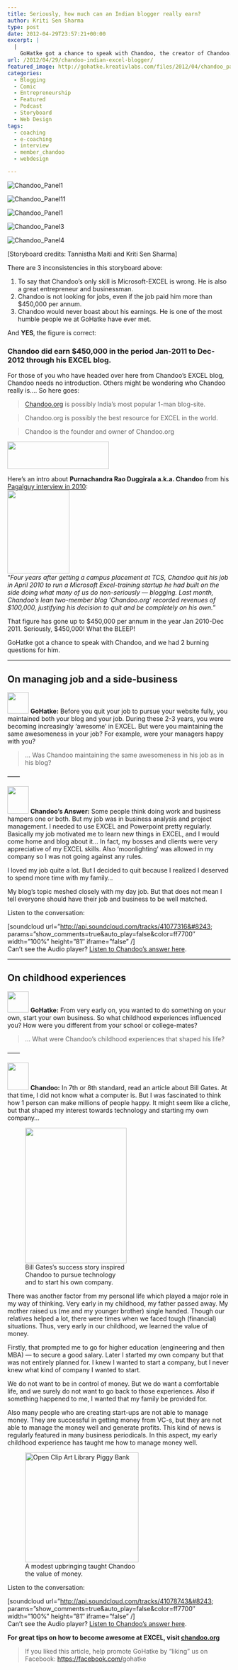 ```yaml
---
title: Seriously, how much can an Indian blogger really earn?
author: Kriti Sen Sharma
type: post
date: 2012-04-29T23:57:21+00:00
excerpt: |
  |
    GoHatke got a chance to speak with Chandoo, the creator of Chandoo.org ---  possibly the best resource for EXCEL in the world. We learned about the staggering revenue of his website. But most of all we were humbled by his modesty and down to earth nature. We had 2 burning questions for him, about how he managed a job and his website simultaneously, and about his childhood experiences. Read on and listen to the audio excerpts.
url: /2012/04/29/chandoo-indian-excel-blogger/
featured_image: http://gohatke.kreativlabs.com/files/2012/04/chandoo_panel1.png
categories:
  - Blogging
  - Comic
  - Entrepreneurship
  - Featured
  - Podcast
  - Storyboard
  - Web Design
tags:
  - coaching
  - e-coaching
  - interview
  - member_chandoo
  - webdesign

---
```

![Chandoo_Panel1](https://raw.githubusercontent.com/kritisen/gohatke/main/content/images/2012/04/chandoo_panel1.png)

![Chandoo_Panel11](https://raw.githubusercontent.com/kritisen/gohatke/main/content/images/2012/04/chandoo_panel11.png)

![Chandoo_Panel1](https://raw.githubusercontent.com/kritisen/gohatke/main/content/images/2012/04/chandoo_panel1.png)

![Chandoo_Panel3](https://raw.githubusercontent.com/kritisen/gohatke/main/content/images/2012/04/chandoo_panel3.png)

![Chandoo_Panel4](https://raw.githubusercontent.com/kritisen/gohatke/main/content/images/2012/04/chandoo_panel4.png)

[Storyboard credits: Tannistha Maiti and Kriti Sen Sharma]

There are 3 inconsistencies in this storyboard above:

  1. To say that Chandoo&#8217;s only skill is Microsoft-EXCEL is wrong. He is also a great entrepreneur and businessman.
  2. Chandoo is not looking for jobs, even if the job paid him more than $450,000 per annum.
  3. Chandoo would never boast about his earnings. He is one of the most humble people we at GoHatke have ever met.

And **YES**, the figure is correct:

### Chandoo did earn $450,000 in the period Jan-2011 to Dec-2012 through his EXCEL blog.

For those of you who have headed over here from Chandoo&#8217;s EXCEL blog, Chandoo needs no introduction. Others might be wondering who Chandoo really is&#8230;. So here goes:

> [Chandoo.org][1] is possibly India&#8217;s most popular 1-man blog-site.

> Chandoo.org is possibly the best resource for EXCEL in the world.

> Chandoo is the founder and owner of Chandoo.org

[<img loading="lazy" decoding="async" class="alignnone size-full wp-image-561" title="chandoo-blog-logo" src="http://gohatke.kreativlabs.com/files/2012/03/chandoo-blog-logo.png" alt="" width="229" height="62" />][1]

Here&#8217;s an intro about **Purnachandra Rao Duggirala a.k.a. Chandoo** from his [Pagalguy interview in 2010][2]:  
[<img loading="lazy" decoding="async" class="alignleft size-full wp-image-633" title="chandoo-pointy-haired-dilbert-small-about-photo" src="http://gohatke.kreativlabs.com/files/2012/04/chandoo-pointy-haired-dilbert-small-about-photo.jpg" alt="" width="140" height="188" />][3]  
&#8220;_Four years after getting a campus placement at TCS, Chandoo quit his job in April 2010 to run a Microsoft Excel-training startup he had built on the side doing what many of us do non-seriously — blogging. Last month, Chandoo’s lean two-member blog ‘Chandoo.org’ recorded revenues of $100,000, justifying his decision to quit and be completely on his own._&#8221;

That figure has gone up to $450,000 per annum in the year Jan 2010-Dec 2011. Seriously, $450,000! What the BLEEP!

GoHatke got a chance to speak with Chandoo, and we had 2 burning questions for him.

* * *

## On managing job and a side-business

[<img loading="lazy" decoding="async" class="alignleft size-full wp-image-565" title="50283_109674419146236_439253393_n" src="http://gohatke.kreativlabs.com/files/2012/03/50283_109674419146236_439253393_n-e1333167743406.jpg" alt="" width="48" height="48" />][4] **GoHatke:** Before you quit your job to pursue your website fully, you maintained both your blog and your job. During these 2-3 years, you were becoming increasingly &#8216;awesome&#8217; in EXCEL. But were you maintaining the same awesomeness in your job? For example, were your managers happy with you?

> &#8230; Was Chandoo maintaining the same awesomeness in his job as in his blog?

&#8212;&#8212;

[<img loading="lazy" decoding="async" class="alignleft size-full wp-image-563" title="chandoo" src="http://gohatke.kreativlabs.com/files/2012/03/chandoo.png" alt="" width="48" height="62" />][5] **Chandoo&#8217;s Answer:** Some people think doing work and business hampers one or both. But my job was in business analysis and project management. I needed to use EXCEL and Powerpoint pretty regularly. Basically my job motivated me to learn new things in EXCEL, and I would come home and blog about it&#8230; In fact, my bosses and clients were very appreciative of my EXCEL skills. Also &#8216;moonlighting&#8217; was allowed in my company so I was not going against any rules.

I loved my job quite a lot. But I decided to quit because I realized I deserved to spend more time with my family&#8230;

My blog&#8217;s topic meshed closely with my day job. But that does not mean I tell everyone should have their job and business to be well matched.

Listen to the conversation:

[soundcloud url=&#8221;http://api.soundcloud.com/tracks/41077316&#8243; params=&#8221;show\_comments=true&auto\_play=false&color=ff7700&#8243; width=&#8221;100%&#8221; height=&#8221;81&#8243; iframe=&#8221;false&#8221; /]  
Can&#8217;t see the Audio player? [Listen to Chandoo&#8217;s answer here][6].

* * *

## On childhood experiences

[<img loading="lazy" decoding="async" class="alignleft size-full wp-image-565" title="50283_109674419146236_439253393_n" src="http://gohatke.kreativlabs.com/files/2012/03/50283_109674419146236_439253393_n-e1333167743406.jpg" alt="" width="48" height="48" />][4] **GoHatke:** From very early on, you wanted to do something on your own, start your own business. So what childhood experiences influenced you? How were you different from your school or college-mates?

> &#8230; What were Chandoo&#8217;s childhood experiences that shaped his life?

&#8212;&#8212;

<img loading="lazy" decoding="async" class="alignleft size-full wp-image-563" title="chandoo" src="http://gohatke.kreativlabs.com/files/2012/03/chandoo.png" alt="" width="48" height="62" /> **Chandoo:** In 7th or 8th standard, read an article about Bill Gates. At that time, I did not know what a computer is. But I was fascinated to think how 1 person can make millions of people happy. It might seem like a cliche, but that shaped my interest towards technology and starting my own company&#8230;

<figure id="attachment_561" aria-describedby="caption-attachment-561" style="width: 229px" class="wp-caption aligncenter"><img loading="lazy" decoding="async" class="size-full wp-image-561 " title="chandoo-blog-logo" src="http://upload.wikimedia.org/wikipedia/commons/2/2a/Bill_Gates_in_WEF_%2C2007.jpg" alt="" width="229" height="306" /><figcaption id="caption-attachment-561" class="wp-caption-text">Bill Gates’s success story inspired Chandoo to pursue technology and to start his own company.</figcaption></figure>

There was another factor from my personal life which played a major role in my way of thinking. Very early in my childhood, my father passed away. My mother raised us (me and my younger brother) single handed. Though our relatives helped a lot, there were times when we faced tough (financial) situations. Thus, very early in our childhood, we learned the value of money.

Firstly, that prompted me to go for higher education (engineering and then MBA) &#8212; to secure a good salary. Later I started my own company but that was not entirely planned for. I knew I wanted to start a company, but I never knew what kind of company I wanted to start.

We do not want to be in control of money. But we do want a comfortable life, and we surely do not want to go back to those experiences. Also if something happened to me, I wanted that my family be provided for.

Also many people who are creating start-ups are not able to manage money. They are successful in getting money from VC-s, but they are not able to manage the money well and generate profits. This kind of news is regularly featured in many business periodicals. In this aspect, my early childhood experience has taught me how to manage money well.

<figure id="attachment_561" aria-describedby="caption-attachment-561" style="width: 256px" class="wp-caption aligncenter">  
<img loading="lazy" decoding="async" src="//upload.wikimedia.org/wikipedia/commons/thumb/b/b5/Open_Clip_Art_Library_Piggy_Bank.svg/256px-Open_Clip_Art_Library_Piggy_Bank.svg.png" alt="Open Clip Art Library Piggy Bank" width="256" height="248" /> <figcaption id="caption-attachment-561" class="wp-caption-text">A modest upbringing taught Chandoo the value of money.</figcaption></figure>

Listen to the conversation:

[soundcloud url=&#8221;http://api.soundcloud.com/tracks/41078743&#8243; params=&#8221;show\_comments=true&auto\_play=false&color=ff7700&#8243; width=&#8221;100%&#8221; height=&#8221;81&#8243; iframe=&#8221;false&#8221; /]  
Can&#8217;t see the Audio player? [Listen to Chandoo&#8217;s answer here][7].

**For great tips on how to become awesome at EXCEL, visit [chandoo.org][1]**

> If you liked this article, help promote GoHatke by &#8220;liking&#8221; us on Facebook: <a href="https://facebook.com/gohatke" rel="nofollow" target="_blank">https://facebook.com/<wbr>gohatke</wbr></a>

 [1]: http://chandoo.org
 [2]: http://www.pagalguy.com/2010/11/the-mba-who-quit-his-job-to-earn-100000-doing-excel-blogging/ "pagalguy interview"
 [3]: http://gohatke.kreativlabs.com/files/2012/04/chandoo-pointy-haired-dilbert-small-about-photo.jpg
 [4]: http://gohatke.kreativlabs.com/files/2012/03/50283_109674419146236_439253393_n.jpg
 [5]: http://gohatke.kreativlabs.com/files/2012/03/chandoo.png
 [6]: http://soundcloud.com/kritisen/interview-with-chandoo-q1
 [7]: http://soundcloud.com/kritisen/interview-with-chandoo-q2

